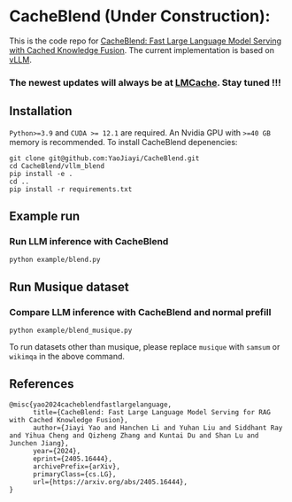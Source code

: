 # CacheBlend (Under Construction): 

This is the code repo for [CacheBlend: Fast Large Language Model Serving with Cached Knowledge Fusion](https://arxiv.org/pdf/2405.16444). The current implementation is based on [vLLM](https://github.com/vllm-project/vllm/tree/main).


### The newest updates will always be at [LMCache](https://github.com/LMCache/LMCache). Stay tuned !!!

## Installation
`Python>=3.9` and `CUDA >= 12.1` are required. An Nvidia GPU with `>=40 GB` memory is recommended.
To install CacheBlend depenencies:
```
git clone git@github.com:YaoJiayi/CacheBlend.git
cd CacheBlend/vllm_blend
pip install -e .
cd ..
pip install -r requirements.txt
```


## Example run
### Run LLM inference with CacheBlend
```
python example/blend.py
```

## Run Musique dataset
### Compare LLM inference with CacheBlend and normal prefill
```
python example/blend_musique.py
```
To run datasets other than musique, please replace `musique` with `samsum` or `wikimqa` in the above command.
## References
```
@misc{yao2024cacheblendfastlargelanguage,
      title={CacheBlend: Fast Large Language Model Serving for RAG with Cached Knowledge Fusion}, 
      author={Jiayi Yao and Hanchen Li and Yuhan Liu and Siddhant Ray and Yihua Cheng and Qizheng Zhang and Kuntai Du and Shan Lu and Junchen Jiang},
      year={2024},
      eprint={2405.16444},
      archivePrefix={arXiv},
      primaryClass={cs.LG},
      url={https://arxiv.org/abs/2405.16444}, 
}
```
